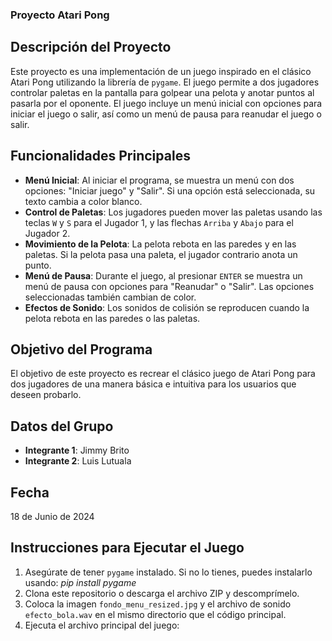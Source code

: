 ### Proyecto Atari Pong

## Descripción del Proyecto
Este proyecto es una implementación de un juego inspirado en el clásico Atari Pong utilizando la librería de `pygame`. 
El juego permite a dos jugadores controlar paletas en la pantalla para golpear una pelota y anotar puntos al pasarla por el oponente. 
El juego incluye un menú inicial con opciones para iniciar el juego o salir, así como un menú de pausa para reanudar el juego o salir.

## Funcionalidades Principales
- **Menú Inicial**: Al iniciar el programa, se muestra un menú con dos opciones: "Iniciar juego" y "Salir". Si una opción está seleccionada, su texto cambia a color blanco.
- **Control de Paletas**: Los jugadores pueden mover las paletas usando las teclas `W` y `S` para el Jugador 1, y las flechas `Arriba` y `Abajo` para el Jugador 2.
- **Movimiento de la Pelota**: La pelota rebota en las paredes y en las paletas. Si la pelota pasa una paleta, el jugador contrario anota un punto.
- **Menú de Pausa**: Durante el juego, al presionar `ENTER` se muestra un menú de pausa con opciones para "Reanudar" o "Salir". Las opciones seleccionadas también cambian de color.
- **Efectos de Sonido**: Los sonidos de colisión se reproducen cuando la pelota rebota en las paredes o las paletas.

## Objetivo del Programa
El objetivo de este proyecto es recrear el clásico juego de Atari Pong para dos jugadores de una manera básica e intuitiva para los usuarios que deseen probarlo. 

## Datos del Grupo
- **Integrante 1**: Jimmy Brito
- **Integrante 2**: Luis Lutuala

## Fecha
18 de Junio de 2024

## Instrucciones para Ejecutar el Juego
1. Asegúrate de tener `pygame` instalado. Si no lo tienes, puedes instalarlo usando:
_pip install pygame_
2. Clona este repositorio o descarga el archivo ZIP y descomprímelo.
3. Coloca la imagen `fondo_menu_resized.jpg` y el archivo de sonido `efecto_bola.wav` en el mismo directorio que el código principal.
4. Ejecuta el archivo principal del juego:
